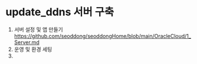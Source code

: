 # update_ddns 서버 구축
  1. 서버 설정 및 앱 만들기
     https://github.com/seoddong/seoddongHome/blob/main/OracleCloud/1_Server.md
  2. 운영 및 환경 세팅
  3. 
